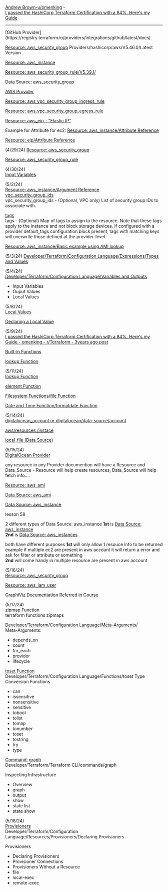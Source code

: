 [Andrew Brown-u/omenking](https://www.reddit.com/user/omenking/) -  
[I passed the HashiCorp Terraform Certification with a 84%. Here's my Guide](https://www.reddit.com/r/Terraform/comments/pcrvk6/i_passed_the_hashicorp_terraform_certification/)

<hr>
[GitHub Provider](https://registry.terraform.io/providers/integrations/github/latest/docs)

[Resource: aws_security_group](https://registry.terraform.io/providers/hashicorp/aws/latest/docs/resources/security_group)
Providers/hashicorp/aws/V5.46.0/Latest Version  

[Resource: aws_instance](https://registry.terraform.io/providers/hashicorp/aws/latest/docs/resources/instance)  

[Resource: aws_security_group_rule/V5.39.1/](https://registry.terraform.io/providers/hashicorp/aws/5.39.1/docs/resources/security_group_rule.html)

[Data Source: aws_security_group](https://registry.terraform.io/providers/hashicorp/aws/latest/docs/data-sources/security_group)

[AWS Provider](https://registry.terraform.io/providers/hashicorp/aws/latest/docs)

[Resource: aws_vpc_security_group_ingress_rule](https://registry.terraform.io/providers/hashicorp/aws/latest/docs/resources/vpc_security_group_ingress_rule.html)

[Resource: aws_vpc_security_group_egress_rule](https://registry.terraform.io/providers/-/aws/latest/docs/resources/vpc_security_group_egress_rule)


[Resource: aws_eip - "Elastic IP"](https://registry.terraform.io/providers/hashicorp/aws/latest/docs/resources/eip)

Example for Attribute for ec2: [Resource: aws_instance/Attribute Reference](https://registry.terraform.io/providers/hashicorp/aws/latest/docs/resources/instance#attribute-reference)

[Resource: eip/Attribute Reference](https://registry.terraform.io/providers/hashicorp/aws/latest/docs/resources/eip)

(4/29/24)
[Resource: aws_security_group](https://registry.terraform.io/providers/hashicorp/aws/latest/docs/resources/security_group)

[Resource: aws_security_group_rule](https://registry.terraform.io/providers/hashicorp/aws/latest/docs/resources/security_group_rule)

(4/30/24)  
[Input Variables](https://developer.hashicorp.com/terraform/language/values/variables)

(5/2/24)  
[Resource: aws_instance/Argument Reference](https://registry.terraform.io/providers/hashicorp/aws/latest/docs/resources/instance#argument-reference)  
[vpc_security_group_ids](https://registry.terraform.io/providers/hashicorp/aws/latest/docs/resources/instance#vpc_security_group_ids)  
vpc_security_group_ids - (Optional, VPC only) List of security group IDs to associate with.

[tags](https://registry.terraform.io/providers/hashicorp/aws/latest/docs/resources/instance#tags)  
tags - (Optional) Map of tags to assign to the resource. Note that these tags apply to the instance and not block storage devices. If configured with a provider default_tags configuration block present, tags with matching keys will overwrite those defined at the provider-level.  


[Resource: aws_instance/Basic example using AMI lookup](https://registry.terraform.io/providers/hashicorp/aws/latest/docs/resources/instance)


(5/3/24)
[Developer/Terraform/Configuration Language/Expressions/Types and Values](https://developer.hashicorp.com/terraform/language/expressions/types#)


(5/4/24)  
[Developer/Terraform/Configuration Language/Variables and Outputs](https://developer.hashicorp.com/terraform/language/values)  
- Input Variables
- Ouput Values
- Local Values

(5/8/24)  
[Local Values](https://developer.hashicorp.com/terraform/language/values/locals)

[Declaring a Local Value](https://developer.hashicorp.com/terraform/language/values/locals#declaring-a-local-value)  

(5/9/24)  
[I passed the HashiCorp Terraform Certification with a 84%. Here's my Guide - omenking - r/Terraform - 3years ago post](https://www.reddit.com/r/Terraform/comments/pcrvk6/i_passed_the_hashicorp_terraform_certification/?utm_source=share&utm_medium=web3x&utm_name=web3xcss&utm_term=1&utm_content=share_button)

[Built-in Functions](https://developer.hashicorp.com/terraform/language/functions)  

[lookup Function](https://developer.hashicorp.com/terraform/language/functions/lookup)  

(5/11/24)  
[lookup Function](https://developer.hashicorp.com/terraform/language/functions/lookup)  

[element Function](https://developer.hashicorp.com/terraform/language/functions/element)  

[Filesystem Functions/file Function](https://developer.hashicorp.com/terraform/language/functions/file)  

[Date and Time Function/formatdate Function](https://developer.hashicorp.com/terraform/language/functions/formatdate)

(5/14/24)  
[digitalocean_account or digitalocean/data-source/account](https://registry.terraform.io/providers/digitalocean/digitalocean/latest/docs/data-sources/account)

[aws/resources /instace](https://registry.terraform.io/providers/hashicorp/aws/latest/docs/resources/instance)

[local_file (Data Source)](https://registry.terraform.io/providers/hashicorp/local/latest/docs/data-sources/file)

(5/15/24)  
[DigitalOcean Provider](https://registry.terraform.io/providers/digitalocean/digitalocean/latest/docs)  

any resource in any Provider documention will have a Resource and Data_Source - Resource will help create resources, Data_Source will help fetch info....  

[Resource: aws_ami](https://registry.terraform.io/providers/hashicorp/aws/latest/docs/resources/ami)  

[Data Source: aws_ami](https://registry.terraform.io/providers/hashicorp/aws/latest/docs/data-sources/ami)  

[Data Source: aws_instance](https://registry.terraform.io/providers/hashicorp/aws/latest/docs/data-sources/instance)  

lesson 58

2 different types of Data Source: aws_instance
**1st** is [Data Source: aws_instance](https://registry.terraform.io/providers/hashicorp/aws/latest/docs/data-sources/instance)  
**2nd** is [Data Source: aws_instances](https://registry.terraform.io/providers/hashicorp/aws/latest/docs/data-sources/instances)

both have different purposes **1st** will only allow 1 resouce info to be returned example if multiple ec2 are present in aws account it will return a error and ask for filter or attribute or something  
**2nd** will come handy in multiple resource are present in aws account


(5/16/24)  
[Resource: aws_security_group](https://registry.terraform.io/providers/hashicorp/aws/latest/docs/resources/security_group.html)

[Resource: aws_iam_user](https://registry.terraform.io/providers/hashicorp/aws/latest/docs/resources/iam_user)

[GraphiViz Documentation Referred in Course](https://graphviz.gitlab.io/download/)

(5/17/24)  
[zipmap Function](https://developer.hashicorp.com/terraform/language/functions/zipmap)  
terraform functions zipmaps  

[Developer/Terraform/Configuration Language/Meta-Arguments/](https://developer.hashicorp.com/terraform/language/meta-arguments/depends_on)  
Meta-Arguments:
- depends_on
- count
- for_each
- provider
- lifecycle


[toset Function](https://developer.hashicorp.com/terraform/language/functions/toset)  
Developer/Terraform/Configuration Language/Functions/toset
Type Conversion Functions
- can
- issensitive
- nonsensitive
- sensitive
- tobool
- tolist
- tomap
- tonumber
- toset
- tostring
- try
- type

[Command: graph](https://developer.hashicorp.com/terraform/cli/commands/graph)  
Developer/Terraform/Terraform CLI/commands/graph

Inspecting Infrastructure
- Overview
- graph
- output
- show
- state list
- state show

(5/18/24)  
[Provisioners](https://developer.hashicorp.com/terraform/language/resources/provisioners/syntax)  
Developer/Terraform/Configuration Language/Resources/Provisioners/Declaring Provisioners  

Provisioners
- Declaring Provisioners
- Provisioner Connections
- Provisioners Without a Resource
- file
- local-exec
- remote-exec

